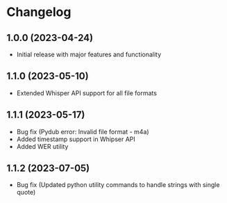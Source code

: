 # Changelog

## 1.0.0 (2023-04-24)
* Initial release with major features and functionality

## 1.1.0 (2023-05-10)
* Extended Whisper API support for all file formats

## 1.1.1 (2023-05-17)
* Bug fix (Pydub error: Invalid file format - m4a)
* Added timestamp support in Whipser API
* Added WER utility

## 1.1.2 (2023-07-05)
* Bug fix (Updated python utility commands to handle strings with single quote)

